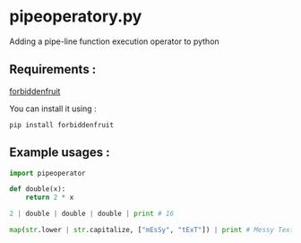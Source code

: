 # pipeoperatory.py
Adding a pipe-line function execution operator to python

## Requirements :
[forbiddenfruit](https://github.com/clarete/forbiddenfruit)

You can install it using :

`pip install forbiddenfruit`

## Example usages : 
```py
import pipeoperator

def double(x):
    return 2 * x

2 | double | double | double | print # 16

map(str.lower | str.capitalize, ["mEsSy", "tExT"]) | print # Messy Text
```
